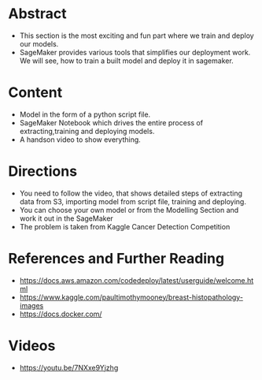# Abstract

* This section is the most exciting and fun part where we train and deploy our models.
* SageMaker provides various tools that simplifies our deployment work. We will see, how to train a built model and deploy it in sagemaker.

# Content

* Model in the form of a python script file.
* SageMaker Notebook which drives the entire process of extracting,training and deploying models.
* A handson video to show everything.

# Directions

* You need to follow the video, that shows detailed steps of extracting data from S3, importing model from script file, training and deploying.
* You can choose your own model or from the Modelling Section and work it out in the SageMaker
* The problem is taken from Kaggle Cancer Detection Competition

# References and Further Reading

* https://docs.aws.amazon.com/codedeploy/latest/userguide/welcome.html
* https://www.kaggle.com/paultimothymooney/breast-histopathology-images
* https://docs.docker.com/

# Videos

* https://youtu.be/7NXxe9Yjzhg
